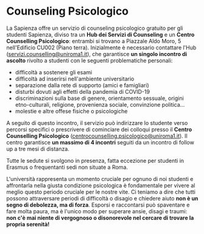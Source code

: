 # Counseling Psicologico

La Sapienza offre un servizio di counseling psicologico gratuito per gli studenti Sapienza, diviso tra un **Hub dei Servizi di Counseling** e un **Centro Counselling Psicologico**: entrambi si trovano a Piazzale Aldo Moro, 5 nell'Edificio CU002 (Piano terra). Inizialmente è necessario contattare l'Hub ([servizi.counselling@uniroma1.it](mailto:servizi.counselling@uniroma1.it)), che garantisce **un singolo incontro di ascolto** rivolto a studenti con le seguenti problematiche personali:
* difficoltà a sostenere gli esami
* difficoltà ad inserirsi nell'ambiente universitario
* separazione dalla rete di supporto (amici e famigliari)
* disturbi dovuti agli effetti della pandemia di COVID-19
* discriminazioni sulla base di genere, orientamento sessuale, origini etno-culturali, religione, provenienza sociale, convinzione politica...
* molestie e altre offese fisiche o psicologiche

A seguito di questo incontro, il servizio può indirizzare lo studente verso percorsi specifici o prescrivere di cominciare dei colloqui presso il **Centro Counselling Psicologico** ([centrocounselling.psicologico@uniroma1.it](mailtocentrocounselling.psicologico@uniroma1.it)). Il centro garantisce **un massimo di 4 incontri** seguiti da un incontro di follow up a tre mesi di distanza.

Tutte le sedute si svolgono in presenza, fatta eccezione per studenti in Erasmus o frequentanti sedi non situate a Roma.

L'università rappresenta un momento cruciale per ognuno di noi studenti e affrontarla nella giusta condizione psicologica è fondamentale per vivere al meglio questo periodo cruciale per le nostre vite. Ci teniamo a dire che tutti possono attraversare periodi di difficoltà o disagio e chiedere aiuto **non è un segno di debolezza, ma di forza**. Esporsi e raccontarsi può spaventare e fare molta paura, ma è l'unico modo per superare ansie, disagi e traumi: **non c'è mai niente di vergognoso o disonorevole nel cercare di trovare la propria serenità!**
